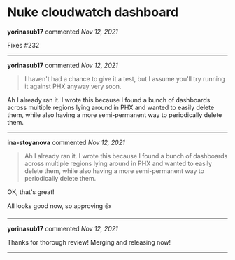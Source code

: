 # Nuke cloudwatch dashboard

**yorinasub17** commented *Nov 12, 2021*

Fixes #232
<br />
***


**yorinasub17** commented *Nov 12, 2021*

> I haven't had a chance to give it a test, but I assume you'll try running it against PHX anyway very soon.

Ah I already ran it. I wrote this because I found a bunch of dashboards across multiple regions lying around in PHX and wanted to easily delete them, while also having a more semi-permanent way to periodically delete them.
***

**ina-stoyanova** commented *Nov 12, 2021*

>Ah I already ran it. I wrote this because I found a bunch of dashboards across multiple regions lying around in PHX and wanted to easily delete them, while also having a more semi-permanent way to periodically delete them.

 OK, that's great! 
 
 All looks good now, so approving 👍 
***

**yorinasub17** commented *Nov 12, 2021*

Thanks for thorough review! Merging and releasing now!
***

